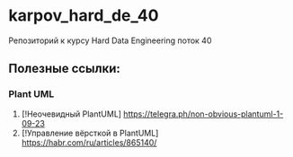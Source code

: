 # karpov_hard_de_40
Репозиторий к курсу Hard Data Engineering поток 40 

## Полезные ссылки:
### Plant UML
1. [!Неочевидный PlantUML] https://telegra.ph/non-obvious-plantuml-1-09-23
2. [!Управление вёрсткой в PlantUML] https://habr.com/ru/articles/865140/
